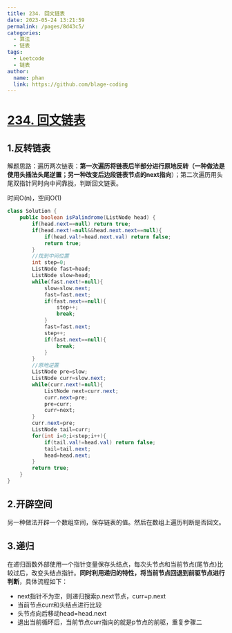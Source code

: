 ```yaml
---
title: 234. 回文链表
date: 2023-05-24 13:21:59
permalink: /pages/8d43c5/
categories:
  - 算法
  - 链表
tags:
  - Leetcode
  - 链表
author: 
  name: phan
  link: https://github.com/blage-coding
---
```

# [234. 回文链表](https://leetcode.cn/problems/palindrome-linked-list/)

## 1.反转链表

解题思路：遍历两次链表：**第一次遍历将链表后半部分进行原地反转（一种做法是使用头插法头尾逆置；另一种改变后边段链表节点的next指向**）；第二次遍历用头尾双指针同时向中间靠拢，判断回文链表。

时间O(n)，空间O(1)

```java
class Solution {
    public boolean isPalindrome(ListNode head) {
        if(head.next==null) return true;
        if(head.next!=null&&head.next.next==null){
            if(head.val!=head.next.val) return false;
            return true;
        }
        //找到中间位置
        int step=0;
        ListNode fast=head;
        ListNode slow=head;
        while(fast.next!=null){
            slow=slow.next;
            fast=fast.next;
            if(fast.next==null){
                step++;
                break;
            }
            fast=fast.next;
            step++;
            if(fast.next==null){
                break;
            }
        }
        //原地逆置
        ListNode pre=slow;
        ListNode curr=slow.next;
        while(curr.next!=null){
            ListNode next=curr.next;
            curr.next=pre;
            pre=curr;
            curr=next;
        }
        curr.next=pre;
        ListNode tail=curr;
        for(int i=0;i<step;i++){
            if(tail.val!=head.val) return false;
            tail=tail.next;
            head=head.next;
        }
        return true;
    }
}
```

## 2.开辟空间

另一种做法开辟一个数组空间，保存链表的值。然后在数组上遍历判断是否回文。

## 3.递归

在递归函数外部使用一个指针变量保存头结点，每次头节点和当前节点(尾节点)比较过后，改变头结点指针。**同时利用递归的特性，将当前节点回退到前驱节点进行判断**，具体流程如下：

- next指针不为空，则递归搜索p.next节点，curr=p.next
- 当前节点curr和头结点进行比较
- 头节点向后移动head=head.next
- 退出当前循环后，当前节点curr指向的就是p节点的前驱，重复步骤二